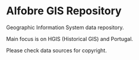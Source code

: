 # Alfobre GIS Repository
Geographic Information System data repository. 

Main focus is on HGIS (Historical GIS) and Portugal.

Please check data sources for copyright.
